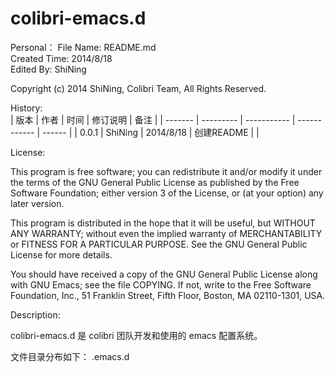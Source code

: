 colibri-emacs.d
===============

Personal：
 File Name: README.md    
 Created Time: 2014/8/18    
 Edited By: ShiNing    

 Copyright (c) 2014 ShiNing, Colibri Team, All Rights Reserved.

History:     
 |   版本  |  作者     |  时间       |  修订说明    |  备注  |
 | ------- | --------- | ----------- | ------------ | ------ |
 |  0.0.1  |  ShiNing  |  2014/8/18  |  创建README  |        |

License:

 This program is free software; you can redistribute it and/or
 modify it under the terms of the GNU General Public License
 as published by the Free Software Foundation; either version 3
 of the License, or (at your option) any later version.

 This program is distributed in the hope that it will be useful,
 but WITHOUT ANY WARRANTY; without even the implied warranty of
 MERCHANTABILITY or FITNESS FOR A PARTICULAR PURPOSE.  See the
 GNU General Public License for more details.

 You should have received a copy of the GNU General Public License
 along with GNU Emacs; see the file COPYING.  If not, write to the
 Free Software Foundation, Inc., 51 Franklin Street, Fifth Floor,
 Boston, MA 02110-1301, USA.
 
Description:

 colibri-emacs.d 是 colibri 团队开发和使用的 emacs 配置系统。


文件目录分布如下：
.emacs.d
